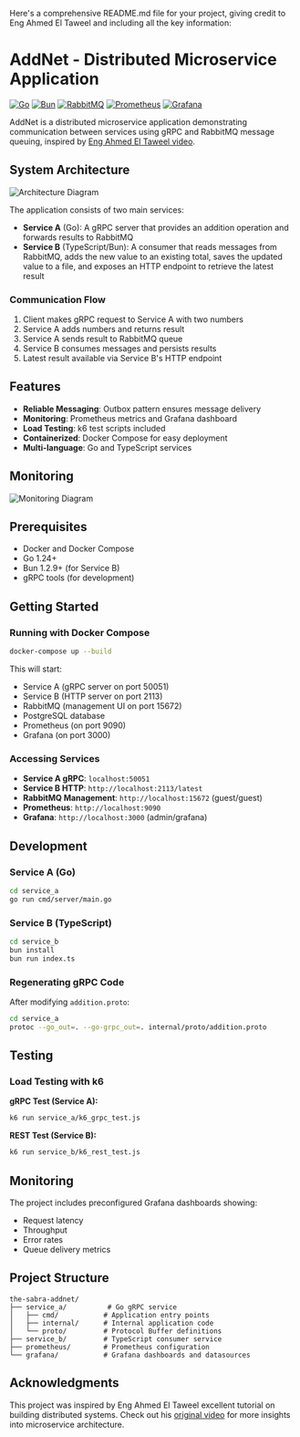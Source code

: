 Here's a comprehensive README.md file for your project, giving credit to Eng Ahmed El Taweel and including all the key information:

# AddNet - Distributed Microservice Application

[![Go](https://img.shields.io/badge/Go-1.24+-blue.svg)](https://golang.org/)
[![Bun](https://img.shields.io/badge/Bun-1.2.9+-yellow.svg)](https://bun.sh/)
[![RabbitMQ](https://img.shields.io/badge/RabbitMQ-3.9+-orange.svg)](https://www.rabbitmq.com/)
[![Prometheus](https://img.shields.io/badge/Prometheus-2.33+-red.svg)](https://prometheus.io/)
[![Grafana](https://img.shields.io/badge/Grafana-8.5+-purple.svg)](https://grafana.com/)

AddNet is a distributed microservice application demonstrating communication between services using gRPC and RabbitMQ message queuing, inspired by [Eng Ahmed El Taweel video](https://youtu.be/Ur6b1NWGbYE?si=54EkJ_Avy5QT-YGF).

## System Architecture

![Architecture Diagram](https://i.imgur.com/gztFnNk.png)

The application consists of two main services:

- **Service A** (Go): A gRPC server that provides an addition operation and forwards results to RabbitMQ
- **Service B** (TypeScript/Bun): A consumer that reads messages from RabbitMQ, adds the new value to an existing total, saves the updated value to a file, and exposes an HTTP endpoint to retrieve the latest result

### Communication Flow

1. Client makes gRPC request to Service A with two numbers
2. Service A adds numbers and returns result
3. Service A sends result to RabbitMQ queue
4. Service B consumes messages and persists results
5. Latest result available via Service B's HTTP endpoint

## Features

- **Reliable Messaging**: Outbox pattern ensures message delivery
- **Monitoring**: Prometheus metrics and Grafana dashboard
- **Load Testing**: k6 test scripts included
- **Containerized**: Docker Compose for easy deployment
- **Multi-language**: Go and TypeScript services

## Monitoring

![Monitoring Diagram](https://i.imgur.com/MOaO8Pi.jpeg)

## Prerequisites

- Docker and Docker Compose
- Go 1.24+
- Bun 1.2.9+ (for Service B)
- gRPC tools (for development)

## Getting Started

### Running with Docker Compose

```bash
docker-compose up --build
```

This will start:

- Service A (gRPC server on port 50051)
- Service B (HTTP server on port 2113)
- RabbitMQ (management UI on port 15672)
- PostgreSQL database
- Prometheus (on port 9090)
- Grafana (on port 3000)

### Accessing Services

- **Service A gRPC**: `localhost:50051`
- **Service B HTTP**: `http://localhost:2113/latest`
- **RabbitMQ Management**: `http://localhost:15672` (guest/guest)
- **Prometheus**: `http://localhost:9090`
- **Grafana**: `http://localhost:3000` (admin/grafana)

## Development

### Service A (Go)

```bash
cd service_a
go run cmd/server/main.go
```

### Service B (TypeScript)

```bash
cd service_b
bun install
bun run index.ts
```

### Regenerating gRPC Code

After modifying `addition.proto`:

```bash
cd service_a
protoc --go_out=. --go-grpc_out=. internal/proto/addition.proto
```

## Testing

### Load Testing with k6

**gRPC Test (Service A):**

```bash
k6 run service_a/k6_grpc_test.js
```

**REST Test (Service B):**

```bash
k6 run service_b/k6_rest_test.js
```

## Monitoring

The project includes preconfigured Grafana dashboards showing:

- Request latency
- Throughput
- Error rates
- Queue delivery metrics

## Project Structure

```
the-sabra-addnet/
├── service_a/          # Go gRPC service
│   ├── cmd/           # Application entry points
│   ├── internal/      # Internal application code
│   └── proto/         # Protocol Buffer definitions
├── service_b/         # TypeScript consumer service
├── prometheus/        # Prometheus configuration
└── grafana/           # Grafana dashboards and datasources
```

## Acknowledgments

This project was inspired by Eng Ahmed El Taweel excellent tutorial on building distributed systems. Check out his [original video](https://youtu.be/Ur6b1NWGbYE?si=54EkJ_Avy5QT-YGF) for more insights into microservice architecture.
